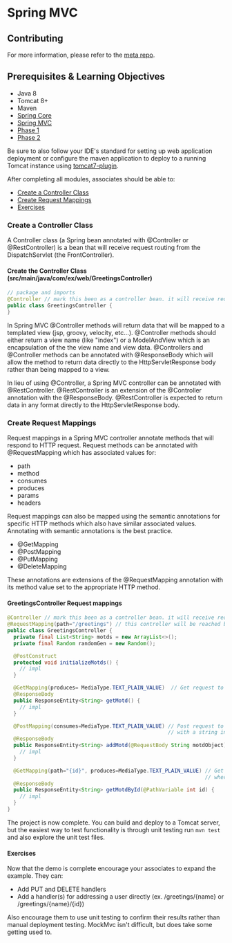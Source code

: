 # Spring MVC

## Contributing
For more information, please refer to the [meta repo](https://gitlab.com/revature_training/training).

## Prerequisites & Learning Objectives
* Java 8
* Tomcat 8+
* Maven
* [Spring Core](../../modules/a-framework)
* [Spring MVC](../../modules/b-mvc) 
* [Phase 1](../phase-1)
* [Phase 2](../phase-2)

Be sure to also follow your IDE's standard for setting up web application deployment
or configure the maven application to deploy to a running Tomcat instance using [tomcat7-plugin](https://tomcat.apache.org/maven-plugin-trunk/tomcat7-maven-plugin/usage.html).

After completing all modules, associates should be able to:
* [Create a Controller Class](#config-controller)
* [Create Request Mappings](#config-request-mappings)
* [Exercises](#exercises)


### <a name="config-controller"></a>Create a Controller Class
A Controller class (a Spring bean annotated with @Controller or @RestController) is a bean
that will receive request routing from the DispatchServlet (the FrontController).

#### Create the Controller Class (src/main/java/com/ex/web/GreetingsController)
```java
// package and imports
@Controller // mark this been as a controller bean. it will receive requests from the DispatchServlet
public class GreetingsController {
}
```
In Spring MVC @Controller methods will return data that will be mapped to a templated view
(jsp, groovy, velocity, etc...). @Controller methods should either return a view name (like "index")
or a ModelAndView which is an encapsulation of the the view name and view data. @Controllers and
@Controller methods can be annotated with @ResponseBody which will allow the method to return data directly
to the HttpServletResponse body rather than being mapped to a view.

In lieu of using @Controller, a Spring MVC controller can be annotated with @RestController. @RestController
is an extension of the @Controller annotation with the @ResponseBody. @RestController is expected to return
data in any format directly to the HttpServletResponse body.

### <a name="config-request-mappings"></a>Create Request Mappings
Request mappings in a Spring MVC controller annotate methods that will respond to
HTTP request. Request methods can be annotated with @RequestMapping which has
associated values for:
* path
* method
* consumes
* produces
* params
* headers

Request mappings can also be mapped using the semantic annotations for specific HTTP methods
which also have similar associated values. Annotating with semantic annotations is the best practice.
* @GetMapping
* @PostMapping
* @PutMapping
* @DeleteMapping

These annotations are extensions of the @RequestMapping annotation with its method
value set to the appropriate HTTP method.

#### GreetingsController Request mappings
```java
@Controller // mark this been as a controller bean. it will receive requests from the DispatchServlet
@RequestMapping(path="/greetings") // this controller will be reached by request to /api/greetings/*
public class GreetingsController {
  private final List<String> motds = new ArrayList<>();
  private final Random randomGen = new Random();

  @PostConstruct
  protected void initializeMotds() {
    // impl
  }

  @GetMapping(produces= MediaType.TEXT_PLAIN_VALUE)  // Get request to /api/greetings/
  @ResponseBody
  public ResponseEntity<String> getMotd() {
    // impl
  }

  @PostMapping(consumes=MediaType.TEXT_PLAIN_VALUE) // Post request to /api/greetings/
                                                    // with a string in the body
  @ResponseBody
  public ResponseEntity<String> addMotd(@RequestBody String motdObject) throws URISyntaxException {
    // impl
  }

  @GetMapping(path="{id}", produces=MediaType.TEXT_PLAIN_VALUE) // Get request to /api/greetings/x
                                                                // where x is some int
  @ResponseBody
  public ResponseEntity<String> getMotdById(@PathVariable int id) {
    // impl
  }
}
```

The project is now complete. You can build and deploy to a Tomcat server, but the
easiest way to test functionality is through unit testing run ```mvn test``` and also
explore the unit test files.

#### <a name="exercises"></a>Exercises
Now that the demo is complete encourage your associates to expand the example.
They can:
* Add PUT and DELETE handlers
* Add a handler(s) for addressing a user directly (ex. /greetings/{name} or /greetings/{name}/{id})

Also encourage them to use unit testing to confirm their results rather than
manual deployment testing. MockMvc isn't difficult, but does take some getting
used to.
